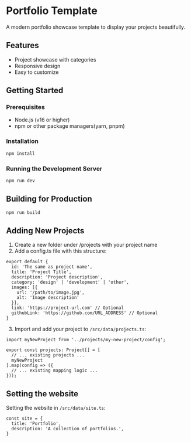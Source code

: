 # Portfolio Template
A modern portfolio showcase template to display your projects beautifully.

## Features
- Project showcase with categories
- Responsive design
- Easy to customize

## Getting Started

### Prerequisites
- Node.js (v16 or higher)
- npm or other package managers(yarn, pnpm)

### Installation
```bash
npm install
```

### Running the Development Server
```bash
npm run dev
```

## Building for Production
```bash
npm run build
```

## Adding New Projects
1. Create a new folder under /projects with your project name
2. Add a config.ts file with this structure:
```
export default {
  id: 'The same as project name',
  title: 'Project Title',
  description: 'Project description',
  category: 'design' | 'development' | 'other',
  images: [{
    url: '/path/to/image.jpg',
    alt: 'Image description'
  }],
  link: 'https://project-url.com' // Optional
  githubLink: 'https://github.com/URL_ADDRESS' // Optional
}
```
3. Import and add your project to `/src/data/projects.ts`:  
```
import myNewProject from '../projects/my-new-project/config';

export const projects: Project[] = [
  // ... existing projects ...
  myNewProject
].map(config => ({
  // ... existing mapping logic ...
}));
```

## Setting the website
Setting the website in `/src/data/site.ts`:
```
const site = {
  title: 'Portfolio',
  description: 'A collection of portfolios.',
}
```


